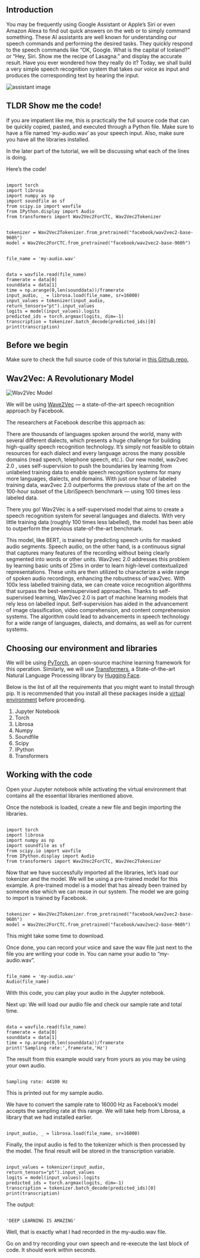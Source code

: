 ## Introduction

You may be frequently using Google Assistant or Apple’s Siri or even Amazon Alexa to find out quick answers on the web or to simply command something. These AI assistants are well known for understanding our speech commands and performing the desired tasks. They quickly respond to the speech commands like “OK, Google. What is the capital of Iceland?” or “Hey, Siri. Show me the recipe of Lasagna.” and display the accurate result. Have you ever wondered how they really do it? Today, we shall build a very simple speech recognition system that takes our voice as input and produces the corresponding text by hearing the input.

![assistant image](https://github.com/psavarmattas/SpeechToText/blob/6f04d775b0bebbceec105a9930788feeaeb5c283/assets/image1.jpg)

## TLDR Show me the code!

If you are impatient like me, this is practically the full source code that can be quickly copied, pasted, and executed through a Python file. Make sure to have a file named ‘my-audio.wav’ as your speech input. Also, make sure you have all the libraries installed.

In the later part of the tutorial, we will be discussing what each of the lines is doing.

Here’s the code!

<pre><code>
import torch
import librosa
import numpy as np
import soundfile as sf
from scipy.io import wavfile
from IPython.display import Audio
from transformers import Wav2Vec2ForCTC, Wav2Vec2Tokenizer
</code></pre>

<pre><code>
tokenizer = Wav2Vec2Tokenizer.from_pretrained("facebook/wav2vec2-base-960h")
model = Wav2Vec2ForCTC.from_pretrained("facebook/wav2vec2-base-960h")
</code></pre>

<pre><code>
file_name = 'my-audio.wav'
</code></pre>

<pre><code>
data = wavfile.read(file_name)
framerate = data[0]
sounddata = data[1]
time = np.arange(0,len(sounddata))/framerate
input_audio, _ = librosa.load(file_name, sr=16000)
input_values = tokenizer(input_audio, return_tensors="pt").input_values
logits = model(input_values).logits
predicted_ids = torch.argmax(logits, dim=-1)
transcription = tokenizer.batch_decode(predicted_ids)[0]
print(transcription)
</code></pre>

## Before we begin
Make sure to check the full source code of this tutorial in [this Github repo.](https://github.com/psavarmattas/SpeechToText)

## Wav2Vec: A Revolutionary Model

![Wav2Vec Model](https://github.com/psavarmattas/SpeechToText/blob/2af3cdb7b90b46f4ab7a9f148b61fcf34a5d9ac6/assets/image2.png)

We will be using [Wave2Vec](https://ai.facebook.com/blog/wav2vec-20-learning-the-structure-of-speech-from-raw-audio/) — a state-of-the-art speech recognition approach by Facebook.

The researchers at Facebook describe this approach as:

There are thousands of languages spoken around the world, many with several different dialects, which presents a huge challenge for building high-quality speech recognition technology. It’s simply not feasible to obtain resources for each dialect and every language across the many possible domains (read speech, telephone speech, etc.). Our new model, wav2vec 2.0 , uses self-supervision to push the boundaries by learning from unlabeled training data to enable speech recognition systems for many more languages, dialects, and domains. With just one hour of labeled training data, wav2vec 2.0 outperforms the previous state of the art on the 100-hour subset of the LibriSpeech benchmark — using 100 times less labeled data.

There you go! Wav2Vec is a self-supervised model that aims to create a speech recognition system for several languages and dialects. With very little training data (roughly 100 times less labelled), the model has been able to outperform the previous state-of-the-art benchmark.

This model, like BERT, is trained by predicting speech units for masked audio segments. Speech audio, on the other hand, is a continuous signal that captures many features of the recording without being clearly segmented into words or other units. Wav2vec 2.0 addresses this problem by learning basic units of 25ms in order to learn high-level contextualized representations. These units are then utilized to characterize a wide range of spoken audio recordings, enhancing the robustness of wav2vec. With 100x less labelled training data, we can create voice recognition algorithms that surpass the best-semisupervised approaches. Thanks to self-supervised learning, Wav2vec 2.0 is part of machine learning models that rely less on labelled input. Self-supervision has aided in the advancement of image classification, video comprehension, and content comprehension systems. The algorithm could lead to advancements in speech technology for a wide range of languages, dialects, and domains, as well as for current systems.

## Choosing our environment and libraries

We will be using [PyTorch](https://pytorch.org/), an open-source machine learning framework for this operation. Similarly, we will use [Transformers](https://huggingface.co/transformers/), a State-of-the-art Natural Language Processing library by [Hugging Face](https://huggingface.co/).

Below is the list of all the requirements that you might want to install through pip. It is recommended that you install all these packages inside a [virtual environment](https://packaging.python.org/guides/installing-using-pip-and-virtual-environments/#creating-a-virtual-environment) before proceeding.

1. Jupyter Notebook
2. Torch
3. Librosa
4. Numpy
5. Soundfile
6. Scipy
7. IPython
8. Transformers

## Working with the code

Open your Jupyter notebook while activating the virtual environment that contains all the essential libraries mentioned above.

Once the notebook is loaded, create a new file and begin importing the libraries.

<pre><code>
import torch
import librosa
import numpy as np
import soundfile as sf
from scipy.io import wavfile
from IPython.display import Audio
from transformers import Wav2Vec2ForCTC, Wav2Vec2Tokenizer
</code></pre>

Now that we have successfully imported all the libraries, let’s load our tokenizer and the model. We will be using a pre-trained model for this example. A pre-trained model is a model that has already been trained by someone else which we can reuse in our system. The model we are going to import is trained by Facebook.

<pre><code>
tokenizer = Wav2Vec2Tokenizer.from_pretrained("facebook/wav2vec2-base-960h")
model = Wav2Vec2ForCTC.from_pretrained("facebook/wav2vec2-base-960h")
</code></pre>

This might take some time to download.

Once done, you can record your voice and save the wav file just next to the file you are writing your code in. You can name your audio to “my-audio.wav”.

<pre><code>
file_name = 'my-audio.wav'
Audio(file_name)
</code></pre>

With this code, you can play your audio in the Jupyter notebook.

Next up: We will load our audio file and check our sample rate and total time.

<pre><code>
data = wavfile.read(file_name)
framerate = data[0]
sounddata = data[1]
time = np.arange(0,len(sounddata))/framerate
print('Sampling rate:',framerate,'Hz')
</code></pre>

The result from this example would vary from yours as you may be using your own audio.

<pre><code>
Sampling rate: 44100 Hz
</code></pre>

This is printed out for my sample audio.

We have to convert the sample rate to 16000 Hz as Facebook’s model accepts the sampling rate at this range. We will take help from Librosa, a library that we had installed earlier.

<pre><code>
input_audio, _ = librosa.load(file_name, sr=16000)
</code></pre>

Finally, the input audio is fed to the tokenizer which is then processed by the model. The final result will be stored in the transcription variable.

<pre><code>
input_values = tokenizer(input_audio, return_tensors="pt").input_values
logits = model(input_values).logits
predicted_ids = torch.argmax(logits, dim=-1)
transcription = tokenizer.batch_decode(predicted_ids)[0]
print(transcription)
</code></pre>

The output:

<pre><code>
'DEEP LEARNING IS AMAZING'
</code></pre>

Well, that is exactly what I had recorded in the my-audio.wav file.

Go on and try recording your own speech and re-execute the last block of code. It should work within seconds.